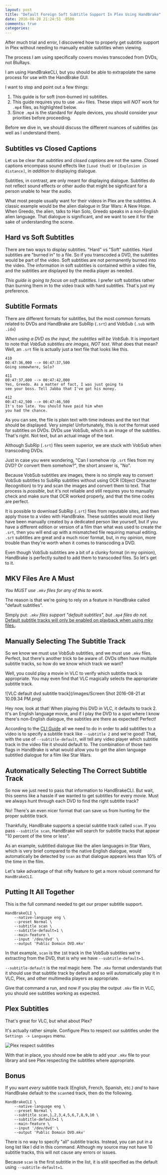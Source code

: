 ```yaml
---
layout: post
title: "Default Foreign Soft Subtitle Support In Plex Using HandBrake"
date: 2016-08-20 21:24:51 -0500
comments: true
categories: 
---
```


After much trial and error, I discovered how to properly get subtitle support in Plex without needing to manually enable subtitles when viewing.

The process I am using specifically covers movies transcoded from DVDs, not BluRays.

I am using HandBrakeCLI, but you should be able to extrapolate the same process for use with the HandBrake GUI.

I want to stop and point out a few things:

1. This guide is for soft (non-burned in) subtitles.
1. This guide requires you to use `.mkv` files. These steps will *NOT* work for `.mp4` files, as highlighted below.
1. Since `.mp4` is the standard for Apple devices, you should consider your priorities before proceeding.

<!--more-->

Before we dive in, we should discuss the different nuances of subtitles (as well as I understand them).

## Subtitles vs Closed Captions

Let us be clear that *subtitles* and *closed captions* are not the same. Closed captions encompass sound effects like `[Loud thud]` or `[Explosion in distance]`, in _addition to_ displaying dialogue.

Subtitles, in contrast, are only meant for displaying dialogue. Subtitles do not reflect sound effects or other audio that might be significant for a person unable to hear the audio.

What most people usually want for their videos in Plex are the subtitles. A classic example would be the alien dialogue in Star Wars: A New Hope. When Greedo, the alien, talks to Han Solo, Greedo speaks in a non-English alien language. That dialogue is significant, and we want to see it for the sake of understanding the scene.

## Hard vs Soft Subtitles

There are two ways to display subtitles. "Hard" vs "Soft" subtitles. Hard subtitles are "burned in" to a file. So if you transcoded a DVD, the subtitles would be part of the video. Soft subtitles are not permanently burned into the video. The information in soft subtitles is contained within a video file, and the subtitles are displayed by the media player as needed.

*This guide is going to focus on soft subtitles*. I prefer soft subtitles rather than burning them in to the video track with hard subtitles. That's just my preference.

## Subtitle Formats

There are different formats for subtitles, but the most common formats related to DVDs and HandBrake are SubRip (`.srt`) and VobSub (`.sub` with `.idx`)

_When using a DVD as the input, the subtitles will be VobSub_. It is important to note that *VobSub subtitles are _images_, NOT text*. What does that mean? Well, an `.srt` file is actually just a text file that looks like this.

```
410
00:47:36,000 --> 00:47:37,500
Going somewhere, Solo?

411
00:47:37,800 --> 00:47:42,000
Yes, Greedo. As a matter of fact, I was just going to
see your boss. Tell Jabba that I've got his money.

412
00:47:42,500 --> 00:47:46,500
It's too late. You should have paid him when
you had the chance.
```

As you can see, the file is plain text with time indexes and the text that should be displayed. Very simple! Unfortunately, this is *not* the format used for subtitles on DVDs. DVDs use VobSub, which is an image of the subtitles. That's right. Not text, but an actual image of the text.

Although SubRip (`.srt`) files seem superior, we are stuck with VobSub when transcoding DVDs.

Just in case you were wondering, "Can I somehow rip `.srt` files from my DVD? Or convert them somehow?", the short answer is, "No".

Because VobSub subtitles are images, there is no simple way to convert VobSub subtitles to SubRip subtitles without using OCR (Object Character Recognition) to try and scan the images and convert them to text. That process is _possible_, but it's not reliable and still requires you to manually check and make sure that OCR worked properly, and that the time codes are perfect.

It is possible to download SubRip (`.srt`) files from reputable sites, and then apply those to a video with HandBrake. These subtitles would most likely have been manually created by a dedicated person like yourself, but if you have a different edition or version of a film than what was used to create the `.srt`, then you will end up with a mismatched file requiring manual editing. `.srt` subtitles are great and a much nicer format, but, in my opinion, more trouble than they're worth when it comes to transcoding a DVD.

Even though VobSub subtitles are a bit of a clunky format (in my opinion), HandBrake is perfectly suited to add them to transcoded files. So let's get to it.

## MKV Files Are A Must

_*You MUST use `.mkv` files for any of this to work*_.

The reason is that we're going to rely on a feature in HandBrake called "default subtitles".

Simply put: *`.mkv` files support "default subtitles", but `.mp4` files do not.* [Default subtitle tracks will only be enabled on playback when using mkv files.](https://trac.handbrake.fr/wiki/Subtitles).

## Manually Selecting The Subtitle Track

So we know we must use VobSub subtitles, and we must use `.mkv` files. Perfect, but there's another trick to be aware of. DVDs often have multiple subtitle tracks, so how do we know which track we want?

Well, you could play a movie in VLC to verify which subtitle track is appropriate. You may even find that VLC magically selects the appropriate subtitle track.

![VLC default dvd subtitle track](/images/Screen Shot 2016-08-21 at 10.09.34 PM.png)

Hey now, look at that! When playing this DVD in VLC, it defaults to track 2. It's an English language movie, and if I play the DVD to a spot where I know there's non-English dialogue, the subtitles are there as expected! Perfect!

According to the [CLI Guide](https://trac.handbrake.fr/wiki/CLIGuide) all we need to do in order to add subtitles to a video is to specify a subtitle track like `--subtitle 2` and we're good! That, with the use of `--subtitle-default`, will tell any video player which subtitle track in the video file it should default to. The combination of those two flags in HandBrake is what would allow you to get the alien language subtitled dialogue for a film like Star Wars.

## Automatically Selecting The Correct Subtitle Track

So now we just need to pass that information to HandBrakeCLI. But wait, this seems like a hassle if we wanted to get subtitles for every movie. Must we always hunt through each DVD to find the right subtitle track?

No! There's an even nicer format that can save us from hunting for the proper subtitle track.

Thankfully, HandBrake supports a special subtitle track called `scan`. If you pass `--subtitle scan`, HandBrake will search for subtitle tracks that appear "10 percent of the time or less".

As an example, subtitled dialogue like the alien languages in Star Wars, which is very brief compared to the native English dialogue, would automatically be detected by `scan` as that dialogue appears less than 10% of the time in the film.

Let's take advantage of that nifty feature to get a more robust command for `HandBrakeCLI`.

## Putting It All Together

This is the full command needed to get our proper subtitle support.

```
HandBrakeCLI \
	--native-language eng \
	--preset Normal \
	--subtitle scan \
	--subtitle-default=1 \
	--main-feature \
	--input '/dev/dvd' \
	--output 'Public Domain DVD.mkv'
```

In that example, `scan` is the `1`st track in the VobSub subtitles we're extracting from the DVD, that is why we have `--subtitle-default=1`.

`--subtitle-default` is the real magic here. The `.mkv` format understands that it should use that subtitle track by default and so will automatically play it in VLC, Plex, and other multimedia players as appropriate.

Give that command a run, and now if you play the output `.mkv` file in VLC, you should see subtitles working as expected.

## Plex Subtitles

That's great for VLC, but what about Plex?

It's actually rather simple. Configure Plex to respect our subtitles under the `Settings -> Languages` menu.

![Plex respect subtitles](/images/plex-respect-subtitles.png)

With that in place, you should now be able to add your `.mkv` file to your library and see Plex respecting the subtitles where appropriate.

## Bonus

If you want *every* subtitle track (English, French, Spanish, etc.) *and* to have HandBrake default to the `scan`ned track, then do the following.

```
HandBrakeCLI \
	--native-language eng \
	--preset Normal \
	--subtitle scan,1,2,3,4,5,6,7,8,9,10 \
	--subtitle-default=1 \
	--main-feature \
	--input '/dev/dvd' \
	--output 'Public Domain DVD.mkv'
```

There is no way to specify "all" subtitle tracks. Instead, you can put in a long list like I did in this command. Although my source may not have 10 subtitle tracks, this will not cause any errors or issues.

Because `scan` is the first subtitle in the list, it is still specified as the default using `--subtitle-default=1`.

